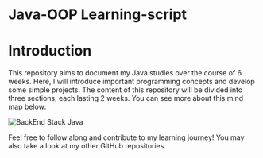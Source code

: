 # Java-OOP Learning-script

# Introduction
This repository aims to document my Java studies over the course of 6 weeks. Here, I will introduce important programming concepts and develop some simple projects. The content of this repository will be divided into three sections, each lasting 2 weeks. You can see more about this mind map below:

![BackEnd Stack Java](https://github.com/user-attachments/assets/366a6895-abe2-43ff-bab3-f57257f96206)

Feel free to follow along and contribute to my learning journey! You may also take a look at my other GitHub repositories.
